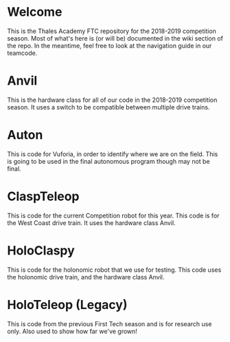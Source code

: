 # Welcome
This is the Thales Academy FTC repository for the 2018-2019 competition season. Most of what's here is (or will be) documented in the wiki section of the repo. In the meantime, feel free to look at the navigation guide in our teamcode.

# Anvil 
This is the hardware class for all of our code in the 2018-2019 competition season. It uses a switch to be compatible between multiple drive trains.

# Auton 
This is code for Vuforia, in order to identify where we are on the field. This is going to be used in the final autonomous program though may not be final. 

# ClaspTeleop
This is code for the current Competition robot for this year. This code is for the West Coast drive train. It uses the hardware class Anvil.

# HoloClaspy
This is code for the holonomic robot that we use for testing. This code uses the holonomic drive train, and the hardware class Anvil. 
# HoloTeleop (Legacy) 
This is code from the previous First Tech season and is for research use only. Also used to show how far we've grown!
